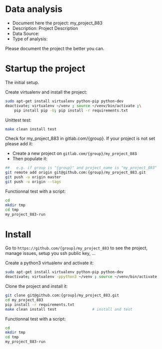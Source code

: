 # Data analysis
- Document here the project: my_project_883
- Description: Project Description
- Data Source:
- Type of analysis:

Please document the project the better you can.

# Startup the project

The initial setup.

Create virtualenv and install the project:
```bash
sudo apt-get install virtualenv python-pip python-dev
deactivate; virtualenv ~/venv ; source ~/venv/bin/activate ;\
    pip install pip -U; pip install -r requirements.txt
```

Unittest test:
```bash
make clean install test
```

Check for my_project_883 in gitlab.com/{group}.
If your project is not set please add it:

- Create a new project on `gitlab.com/{group}/my_project_883`
- Then populate it:

```bash
##   e.g. if group is "{group}" and project_name is "my_project_883"
git remote add origin git@github.com:{group}/my_project_883.git
git push -u origin master
git push -u origin --tags
```

Functionnal test with a script:

```bash
cd
mkdir tmp
cd tmp
my_project_883-run
```

# Install

Go to `https://github.com/{group}/my_project_883` to see the project, manage issues,
setup you ssh public key, ...

Create a python3 virtualenv and activate it:

```bash
sudo apt-get install virtualenv python-pip python-dev
deactivate; virtualenv -ppython3 ~/venv ; source ~/venv/bin/activate
```

Clone the project and install it:

```bash
git clone git@github.com:{group}/my_project_883.git
cd my_project_883
pip install -r requirements.txt
make clean install test                # install and test
```
Functionnal test with a script:

```bash
cd
mkdir tmp
cd tmp
my_project_883-run
```
